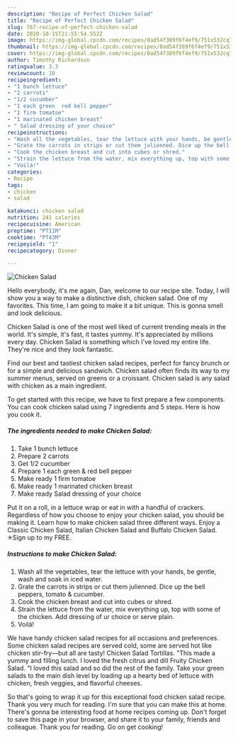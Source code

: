 ```yaml
---
description: "Recipe of Perfect Chicken Salad"
title: "Recipe of Perfect Chicken Salad"
slug: 767-recipe-of-perfect-chicken-salad
date: 2020-10-15T21:55:54.552Z
image: https://img-global.cpcdn.com/recipes/8ad54f389f6f4ef9/751x532cq70/chicken-salad-recipe-main-photo.jpg
thumbnail: https://img-global.cpcdn.com/recipes/8ad54f389f6f4ef9/751x532cq70/chicken-salad-recipe-main-photo.jpg
cover: https://img-global.cpcdn.com/recipes/8ad54f389f6f4ef9/751x532cq70/chicken-salad-recipe-main-photo.jpg
author: Timothy Richardson
ratingvalue: 3.3
reviewcount: 10
recipeingredient:
- "1 bunch lettuce"
- "2 carrots"
- "1/2 cucumber"
- "1 each green  red bell pepper"
- "1 firm tomatoe"
- "1 marinated chicken breast"
- " Salad dressing of your choice"
recipeinstructions:
- "Wash all the vegetables, tear the lettuce with your hands, be gentle, wash and soak in iced water."
- "Grate the carrots in strips or cut them julienned. Dice up the bell peppers, tomato &amp; cucumber."
- "Cook the chicken breast and cut into cubes or shred."
- "Strain the lettuce from the water, mix everything up, top with some of the chicken. Add dressing of ur choice or serve plain."
- "Voilá!"
categories:
- Recipe
tags:
- chicken
- salad

katakunci: chicken salad 
nutrition: 241 calories
recipecuisine: American
preptime: "PT11M"
cooktime: "PT43M"
recipeyield: "1"
recipecategory: Dinner

---
```



![Chicken Salad](https://img-global.cpcdn.com/recipes/8ad54f389f6f4ef9/751x532cq70/chicken-salad-recipe-main-photo.jpg)

Hello everybody, it's me again, Dan, welcome to our recipe site. Today, I will show you a way to make a distinctive dish, chicken salad. One of my favorites. This time, I am going to make it a bit unique. This is gonna smell and look delicious.

Chicken Salad is one of the most well liked of current trending meals in the world. It's simple, it's fast, it tastes yummy. It's appreciated by millions every day. Chicken Salad is something which I've loved my entire life. They're nice and they look fantastic.

Find our best and tastiest chicken salad recipes, perfect for fancy brunch or for a simple and delicious sandwich. Chicken salad often finds its way to my summer menus, served on greens or a croissant. Chicken salad is any salad with chicken as a main ingredient.


To get started with this recipe, we have to first prepare a few components. You can cook chicken salad using 7 ingredients and 5 steps. Here is how you cook it.

<!--inarticleads1-->

##### The ingredients needed to make Chicken Salad:

1. Take 1 bunch lettuce
1. Prepare 2 carrots
1. Get 1/2 cucumber
1. Prepare 1 each green &amp; red bell pepper
1. Make ready 1 firm tomatoe
1. Make ready 1 marinated chicken breast
1. Make ready  Salad dressing of your choice


Put it on a roll, in a lettuce wrap or eat in with a handful of crackers. Regardless of how you choose to enjoy your chicken salad, you should be making it. Learn how to make chicken salad three different ways. Enjoy a Classic Chicken Salad, Italian Chicken Salad and Buffalo Chicken Salad. ✳︎Sign up to my FREE. 

<!--inarticleads2-->

##### Instructions to make Chicken Salad:

1. Wash all the vegetables, tear the lettuce with your hands, be gentle, wash and soak in iced water.
1. Grate the carrots in strips or cut them julienned. Dice up the bell peppers, tomato &amp; cucumber.
1. Cook the chicken breast and cut into cubes or shred.
1. Strain the lettuce from the water, mix everything up, top with some of the chicken. Add dressing of ur choice or serve plain.
1. Voilá!


We have handy chicken salad recipes for all occasions and preferences. Some chicken salad recipes are served cold, some are served hot like chicken stir-fry—but all are tasty! Chicken Salad Tortillas. &#34;This made a yummy and filling lunch. I loved the fresh citrus and dill Fruity Chicken Salad. &#34;I loved this salad and so did the rest of the family. Take your green salads to the main dish level by loading up a hearty bed of lettuce with chicken, fresh veggies, and flavorful cheeses. 

So that's going to wrap it up for this exceptional food chicken salad recipe. Thank you very much for reading. I'm sure that you can make this at home. There's gonna be interesting food at home recipes coming up. Don't forget to save this page in your browser, and share it to your family, friends and colleague. Thank you for reading. Go on get cooking!
